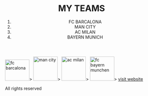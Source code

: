 <!DOCTYPE html>
<html>

<head>
  <meta charset="utf-8">
  <meta name="viewport" content="width=device-width">
  <title>replit</title>
  <link href="style.css" rel="stylesheet" type="text/css" />
</head>

<body>
  <HEADER>
    <h1>MY TEAMS</h1>
    <OL>
      <LI>FC BARCALONA</LI>
      <LI>MAN CITY</LI>
      <LI>AC MILAN</LI>
      <LI>BAYERN MUNICH</LI>
    </OL>
  </HEADER>
  <img
    src='https://th.bing.com/th?q=Barcelona+Soccer+Club&w=120&h=120&c=1&rs=1&qlt=90&cb=1&pid=InlineBlock&mkt=en-US&cc=US&setlang=en&adlt=moderate&t=1&mw=247'
    style width=80 height="70" alt="fc barcalona">>
  <img src='https://th.bing.com/th?id=OSB.by_oG1thdqgW2cd%7clhtlSA--.png&w=50&h=50&c=6&qlt=90&o=6&dpr=2&pid=BingSports'
    style width="80" hight="50" alt="man city">>
  <img src='https://th.bing.com/th?id=OSB.g2EJ%7cSS_b6vLjgrxQ_Kc5A--.png&w=50&h=50&c=6&qlt=90&o=6&dpr=2&pid=BingSports'
    style width="80" hight="50" alt="ac milan">>
  <img src='https://th.bing.com/th?id=OSB.F2KuCQqGSNe0wvHOLoBuxQ--.png&w=50&h=50&c=6&qlt=90&o=6&dpr=2&pid=BingSports'
    style width="80" hight="50" alt="fc bayern munchen">>
  <a href="https://www.yalla-shooot.pro">visit website</a>
  <footer>
    <p>All rights reserved</p>
  </footer>
</body>

</html>
